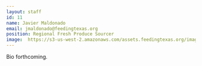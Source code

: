 ```yaml
---
layout: staff
id: 11
name: Javier Maldonado
email: jmaldonado@feedingtexas.org
position: Regional Fresh Produce Sourcer
image: 	https://s3-us-west-2.amazonaws.com/assets.feedingtexas.org/images/staff/javier-maldonado.JPG
---
```

Bio forthcoming.
